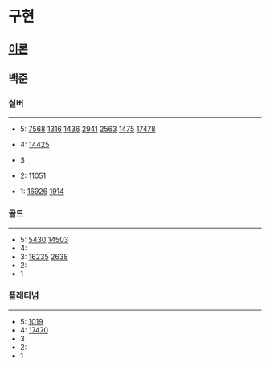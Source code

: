 # 구현
## [이론]()
## 백준

### 실버

---

- 5:
[7568](%EB%B8%8C%EB%A1%A0%EC%A6%88%EC%8B%A4%EB%B2%84%2F7568%2F7568.md)
[1316](%EB%B8%8C%EB%A1%A0%EC%A6%88%EC%8B%A4%EB%B2%84%2F1316%2F1316.md)
[1436](%EB%B8%8C%EB%A1%A0%EC%A6%88%EC%8B%A4%EB%B2%84%2F1436%2F1436.md)
[2941](%EB%B8%8C%EB%A1%A0%EC%A6%88%EC%8B%A4%EB%B2%84%2F2941%2F2941.md)
[2563](%EB%B8%8C%EB%A1%A0%EC%A6%88%EC%8B%A4%EB%B2%84%2F2563%2F2563.md)
[1475](%EB%B8%8C%EB%A1%A0%EC%A6%88%EC%8B%A4%EB%B2%84%2F1475%2F1475.md)
[17478](%EB%B8%8C%EB%A1%A0%EC%A6%88%EC%8B%A4%EB%B2%84%2F17478%2F17478.md)
- 4:
[14425](%EB%B8%8C%EB%A1%A0%EC%A6%88%EC%8B%A4%EB%B2%84%2F14425%2F14425.md)
- 3
- 2:
[11051](%EB%B8%8C%EB%A1%A0%EC%A6%88%EC%8B%A4%EB%B2%84%2F11051%2F11051.md)

- 1:
[16926](16926%2F16926.md)
[1914](%EB%B8%8C%EB%A1%A0%EC%A6%88%EC%8B%A4%EB%B2%84%2F1914%2F1914.md)
### 골드

---

- 5:
[5430](5430%2F5430.md)
[14503](14503%2F14503.md)
- 4:
- 3:
[16235](16235%2F16235.md)
[2638](2638%2F2638.md)
- 2:
- 1

### 플래티넘

---

- 5:
[1019](1019%2F1019.md)
- 4:
[17470](17470%2F17470.md)
- 3
- 2:
- 1

